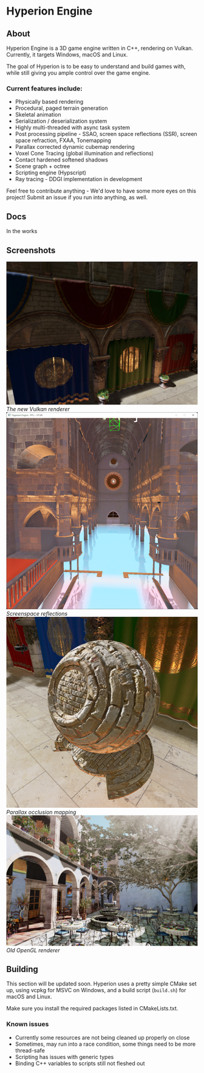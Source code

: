 # Hyperion Engine


## About

Hyperion Engine is a 3D game engine written in C++, rendering on Vulkan. Currently, it targets Windows, macOS and Linux.

The goal of Hyperion is to be easy to understand and build games with, while still giving you ample control over the game engine.

### Current features include:
* Physically based rendering
* Procedural, paged terrain generation
* Skeletal animation
* Serialization / deserialization system
* Highly multi-threaded with async task system
* Post processing pipeline - SSAO, screen space reflections (SSR), screen space refraction, FXAA, Tonemapping
* Parallax corrected dynamic cubemap rendering
* Voxel Cone Tracing (global illumination and reflections)
* Contact hardened softened shadows
* Scene graph + octree
* Scripting engine (Hypscript)
* Ray tracing - DDGI implementation in development

Feel free to contribute anything - We'd love to have some more eyes on this project! Submit an issue if you run into anything, as well.

## Docs
In the works

## Screenshots

![screenshot](/screenshots/sponza-vk.png)
*The new Vulkan renderer*
![screenshot](/screenshots/ssr.png)
*Screenspace reflections*
![screenshot](/screenshots/parallax.png)
*Parallax occlusion mapping*
![screenshot](/screenshots/screenshot1-ogl.PNG)
*Old OpenGL renderer*

## Building

This section will be updated soon. Hyperion uses a pretty simple CMake set up, using vcpkg for MSVC on Windows, and a build script (`build.sh`) for macOS and Linux.

Make sure you install the required packages listed in CMakeLists.txt.

### Known issues
* Currently some resources are not being cleaned up properly on close
* Sometimes, may run into a race condition, some things need to be more thread-safe
* Scripting has issues with generic types
* Binding C++ variables to scripts still not fleshed out
